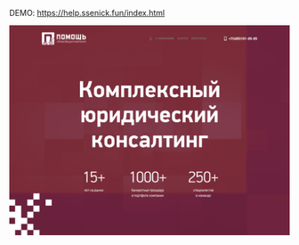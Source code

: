 DEMO: https://help.ssenick.fun/index.html

![Screenshot](https://github.com/ssenick/help/blob/main/help.png)
